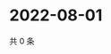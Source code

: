 # 2022-08-01

共 0 条

<!-- BEGIN WEIBO -->
<!-- 最后更新时间 Mon Aug 01 2022 23:19:58 GMT+0800 (China Standard Time) -->

<!-- END WEIBO -->
